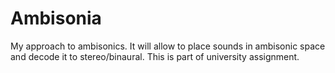 # Ambisonia
My approach to ambisonics. It will allow to place sounds in ambisonic space and decode it to stereo/binaural. This is part of university assignment.

